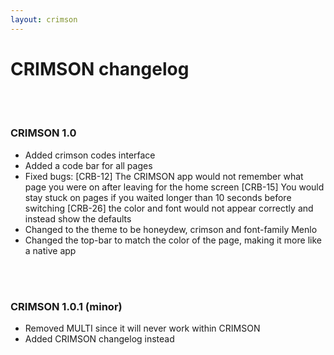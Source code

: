 ```yaml
---
layout: crimson
---
```

# CRIMSON changelog
<br/>
<br/>

### CRIMSON 1.0
- Added crimson codes interface
- Added a code bar for all pages
- Fixed bugs:
[CRB-12] The CRIMSON app would not remember what page you were on after leaving for the home screen
[CRB-15] You would stay stuck on pages if you waited longer than 10 seconds before switching
[CRB-26] the color and font would not appear correctly and instead show the defaults
- Changed to the theme to be honeydew, crimson and font-family Menlo
- Changed the top-bar to match the color of the page, making it more like a native app
<br/>
<br/>

### CRIMSON 1.0.1 (minor)
- Removed MULTI since it will never work within CRIMSON
- Added CRIMSON changelog instead
